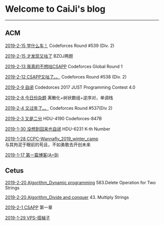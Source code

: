 # Welcome to CaiJi's blog

------------------------
## ACM

[2019-2-15 学什么车！](./Blog/ACM/2019/2/2019-2-15.md) Codeforces Round #539 (Div. 2)

[2019-2-15 才发现又咕了](./Blog/ACM/2019/2/2019-2-15.md) BZOJ两题

[2019-2-13 我真的不想咕CSAPP](./Blog/ACM/2019/2/2019-2-13.md) Codeforces Global Round 1

[2019-2-12 CSAPP又咕了。。](./Blog/ACM/2019/2/2019-2-12.md) Codeforces Round #538 (Div. 2)

[2019-2-9 自闭](./Blog/ACM/2019/2/2019-2-9.md) Codedorces 2017 JUST Programming Contest 4.0

[2019-2-8 今日份杂题](./Blog/ACM/2019/2/2019-2-8.md) 离散化+树状数组+逆序对，单调栈

[2019-2-4 又过年了。。](./Blog/ACM/2019/2/2019-2-4.md) Codeforces Round \#537(Div 2)

[2019-2-3 又是二分](./Blog/ACM/2019/2/2019-2-3.md) HDU-4190 Codeforces-847B

[2019-1-30 没想到回来也自闭](./Blog/ACM/2019/1/2019-1-30.md) HDU-6231 K-th Number

[2019-1-28 CCPC-Wannafly_2019_winter_camp](./Blog/ACM/ccpc-wannafly/2019_winter_camp/camp.md)<br />
与其拘泥于眼前的苟且，不如勇敢去开创未来

[2019-1-17 第一篇博客(A+B)](./Blog/ACM/someproblem/2019-1-17.md)

## Cetus

[2019-2-20 Algorithm_Dynamic programming](./Blog/Cetus/2019/2/2019-2-20_Algorithm_leetCode583.md) 583.Delete Operation for Two Strings

[2019-2-20 Algorithm_Divide and conquer](./Blog/Cetus/2019/2/2019-2-20_Algorithm_leetCode43.md) 43. Multiply Strings

[2019-2-1 CSAPP](./Blog/Cetus/2019/2/2019-2-1_CSAPP.md) 第一章

[2019-1-29 VPS-搭梯子](./Blog/Cetus/2019/1/2019-1-29_vps.md)